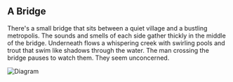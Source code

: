 ## A Bridge

There's a small bridge that sits between a quiet village and a bustling metropolis.  The sounds and smells of each side gather thickly in the middle of the bridge.  Underneath flows a whispering creek with swirling pools and trout that swim like shadows through the water.  The man crossing the bridge pauses to watch them.  They seem unconcerned.

 ![Diagram](/img/bridge.jpg)